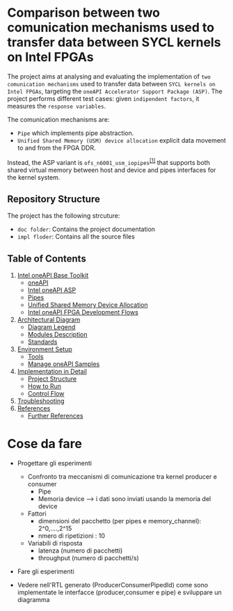 # Comparison between two comunication mechanisms used to transfer data between SYCL kernels on Intel FPGAs
The project aims at analysing and evaluating the implementation of `two comunication mechanisms` used to transfer data between `SYCL kernels on Intel FPGAs`, targeting the `oneAPI Accelerator Support Package (ASP)`. The project performs different test cases: given `indipendent factors`, it measures the `response variables`.

The comunication mechanisms are:
* `Pipe` which implements pipe abstraction.
* `Unified Shared Memory (USM) device allocation` explicit data movement to and from the FPGA DDR.

Instead, the ASP variant is `ofs_n6001_usm_iopipes`<sup>[[1]](doc/references.md#ref_asp)</sup> that supports both shared virtual memory between host and device and pipes interfaces for the kernel system.


## Repository Structure 
The project has the following strcuture:
* `doc folder`: Contains the project documentation
* `impl floder`: Contains all the source files

## Table of Contents
1. [Intel oneAPI Base Toolkit](doc/intel_oneAPI.md)
    * [oneAPI](doc/intel_oneAPI.md#ch_oneapi)
    * [Intel oneAPI ASP](doc/intel_oneAPI.md#ch_oneapi_asp)
    * [Pipes](doc/intel_oneAPI.md#ch_pipes)
    * [Unified Shared Memory Device Allocation](doc/intel_oneAPI.md#ch_usm)
    * [Intel oneAPI FPGA Development Flows](doc/intel_oneAPI.md#ch_fpga_flow)
1. [Architectural Diagram](doc/arch_diagram.md)
    * [Diagram Legend](doc/arch_diagram.md#ch_diagram_l)
    * [Modules Description](doc/arch_diagram.md#ch_modules)
    * [Standards](doc/arch_diagram.md#ch_standards)
1. [Environment Setup](doc/setup.md)
    * [Tools](doc/setup.md#ch_tools)
    * [Manage oneAPI Samples](doc/setup.md#ch_samples)
1. [Implementation in Detail](impl/README.md)
    * [Project Structure](impl/README.md#ch_pr_struct)
    * [How to Run](impl/README.md#ch_run)
    * [Control Flow](impl/README.md#ch_flow_control)
1. [Troubleshooting](doc/troubleshooting.md)
1. [References](doc/references.md)
    * [Further References](doc/references.md#fref)


# Cose da fare
* Progettare gli esperimenti
    * Confronto tra meccanismi di comunicazione tra kernel producer e consumer 
        * Pipe
        * Memoria device --> i dati sono inviati usando la memoria del device
    * Fattori
        * dimensioni del pacchetto (per pipes e memory_channel): 2^0,....,2^15
        * nmero di ripetizioni : 10
    * Variabili di risposta
        * latenza (numero di pacchetti)
        * throughput (numero di pacchetti/s)

* Fare gli esperimenti

* Vedere nell'RTL generato (ProducerConsumerPipedId) come sono implementate le interfacce (producer,consumer e pipe) e sviluppare un diagramma 
